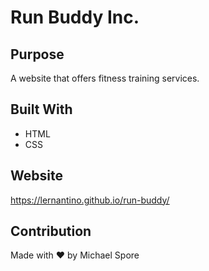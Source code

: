 # Run Buddy Inc.

## Purpose

A website that offers fitness training services.

## Built With

- HTML
- CSS

## Website

https://lernantino.github.io/run-buddy/

## Contribution

Made with ❤️ by Michael Spore
